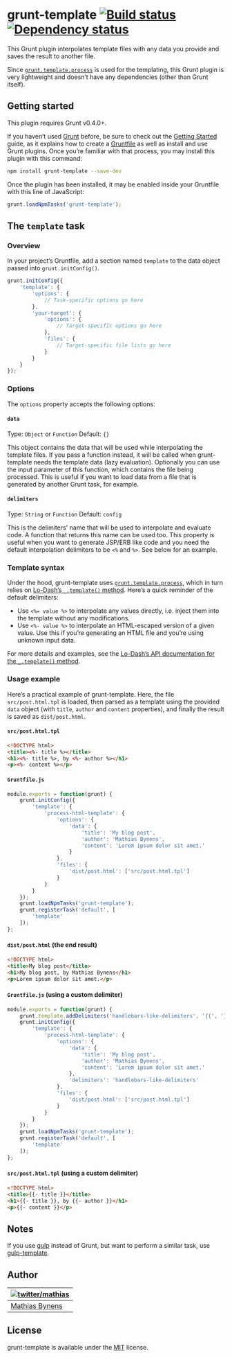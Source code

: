 # grunt-template [![Build status](https://travis-ci.org/mathiasbynens/grunt-template.svg?branch=master)](https://travis-ci.org/mathiasbynens/grunt-template) [![Dependency status](https://gemnasium.com/mathiasbynens/grunt-template.svg)](https://gemnasium.com/mathiasbynens/grunt-template)

This Grunt plugin interpolates template files with any data you provide and saves the result to another file.

Since [`grunt.template.process`](http://gruntjs.com/api/grunt.template#grunt.template.process) is used for the templating, this Grunt plugin is very lightweight and doesn’t have any dependencies (other than Grunt itself).

## Getting started

This plugin requires Grunt v0.4.0+.

If you haven’t used [Grunt](http://gruntjs.com/) before, be sure to check out the [Getting Started](http://gruntjs.com/getting-started) guide, as it explains how to create a [Gruntfile](http://gruntjs.com/sample-gruntfile) as well as install and use Grunt plugins. Once you’re familiar with that process, you may install this plugin with this command:

```bash
npm install grunt-template --save-dev
```

Once the plugin has been installed, it may be enabled inside your Gruntfile with this line of JavaScript:

```js
grunt.loadNpmTasks('grunt-template');
```

## The `template` task

### Overview

In your project’s Gruntfile, add a section named `template` to the data object passed into `grunt.initConfig()`.

```js
grunt.initConfig({
	'template': {
		'options': {
			// Task-specific options go here
		},
		'your-target': {
			'options': {
				// Target-specific options go here
			},
			'files': {
				// Target-specific file lists go here
			}
		}
	}
});
```

### Options

The `options` property accepts the following options:

#### `data`
Type: `Object` or `Function`
Default: `{}`

This object contains the data that will be used while interpolating the template files. If you pass a function instead, it will be called when grunt-template needs the template data (lazy evaluation). Optionally you can use the input parameter of this function, which contains the file being processed. This is useful if you want to load data from a file that is generated by another Grunt task, for example.

#### `delimiters`
Type: `String` or `Function`
Default: `config`

This is the delimiters' name that will be used to interpolate and evaluate code. A function that returns this name can be used too.
This property is useful when you want to generate JSP/ERB like code and you need the default interpolation delimiters to be `<%` and `%>`. See below for an example.

### Template syntax

Under the hood, grunt-template uses [`grunt.template.process`](http://gruntjs.com/api/grunt.template#grunt.template.process), which in turn relies on [Lo-Dash’s `_.template()` method](http://lodash.com/docs#template). Here’s a quick reminder of the default delimiters:

* Use `<%= value %>` to interpolate any values directly, i.e. inject them into the template without any modifications.
* Use `<%- value %>` to interpolate an HTML-escaped version of a given value. Use this if you’re generating an HTML file and you’re using unknown input data.

For more details and examples, see the [Lo-Dash’s API documentation for the `_.template()` method](http://lodash.com/docs#template).

### Usage example

Here’s a practical example of grunt-template. Here, the file `src/post.html.tpl` is loaded, then parsed as a template using the provided `data` object (with `title`, `author` and `content` properties), and finally the result is saved as `dist/post.html`.

#### `src/post.html.tpl`

```html
<!DOCTYPE html>
<title><%- title %></title>
<h1><%- title %>, by <%- author %></h1>
<p><%- content %></p>
```

#### `Gruntfile.js`

```js
module.exports = function(grunt) {
	grunt.initConfig({
		'template': {
			'process-html-template': {
				'options': {
					'data': {
						'title': 'My blog post',
						'author': 'Mathias Bynens',
						'content': 'Lorem ipsum dolor sit amet.'
					}
				},
				'files': {
					'dist/post.html': ['src/post.html.tpl']
				}
			}
		}
	});
	grunt.loadNpmTasks('grunt-template');
	grunt.registerTask('default', [
		'template'
	]);
};
```

#### `dist/post.html` (the end result)

```html
<!DOCTYPE html>
<title>My blog post</title>
<h1>My blog post, by Mathias Bynens</h1>
<p>Lorem ipsum dolor sit amet.</p>
```

#### `Gruntfile.js` (using a custom delimiter)

```js
module.exports = function(grunt) {
	grunt.template.addDelimiters('handlebars-like-delimiters', '{{', '}}')
	grunt.initConfig({
		'template': {
			'process-html-template': {
				'options': {
					'data': {
						'title': 'My blog post',
						'author': 'Mathias Bynens',
						'content': 'Lorem ipsum dolor sit amet.'
					},
					'delimiters': 'handlebars-like-delimiters'
				},
				'files': {
					'dist/post.html': ['src/post.html.tpl']
				}
			}
		}
	});
	grunt.loadNpmTasks('grunt-template');
	grunt.registerTask('default', [
		'template'
	]);
};
```

#### `src/post.html.tpl` (using a custom delimiter)

```html
<!DOCTYPE html>
<title>{{- title }}</title>
<h1>{{- title }}, by {{- author }}</h1>
<p>{{- content }}</p>
```


## Notes

If you use [gulp](https://github.com/wearefractal/gulp) instead of Grunt, but want to perform a similar task, use [gulp-template](https://github.com/sindresorhus/gulp-template).

## Author

| [![twitter/mathias](https://gravatar.com/avatar/24e08a9ea84deb17ae121074d0f17125?s=70)](https://twitter.com/mathias "Follow @mathias on Twitter") |
|---|
| [Mathias Bynens](https://mathiasbynens.be/) |

## License

grunt-template is available under the [MIT](https://mths.be/mit) license.
